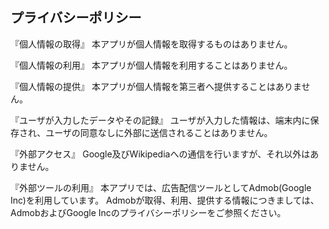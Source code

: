 ## プライバシーポリシー
『個人情報の取得』
本アプリが個人情報を取得するものはありません。

『個人情報の利用』
本アプリが個人情報を利用することはありません。

『個人情報の提供』
本アプリが個人情報を第三者へ提供することはありません。

『ユーザが入力したデータやその記録』
ユーザが入力した情報は、端末内に保存され、ユーザの同意なしに外部に送信されることはありません。

『外部アクセス』
Google及びWikipediaへの通信を行いますが、それ以外はありません。

『外部ツールの利用』
本アプリでは、広告配信ツールとしてAdmob(Google Inc)を利用しています。
Admobが取得、利用、提供する情報につきましては、AdmobおよびGoogle Incのプライバシーポリシーをご参照ください。
